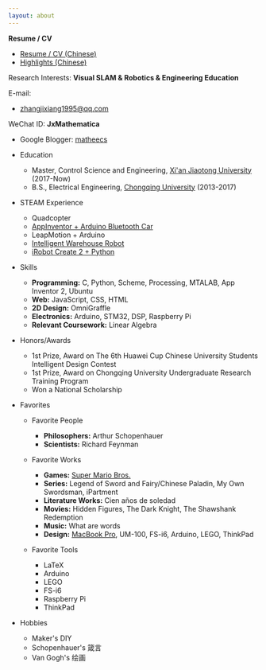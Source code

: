 ```yaml
---
layout: about
---
```


**Resume / CV**

- [Resume / CV (Chinese)](/files/cv/cv2019.pdf)
- [Highlights (Chinese)](/files/cv/Highlights.pdf)

Research Interests: **Visual SLAM & Robotics & Engineering Education**

E-mail:

- <zhangjixiang1995@qq.com>

WeChat ID: **JxMathematica**

<!-- ![JxMathematica](/images/myWechat.jpeg) -->

- Google Blogger: [matheecs](http://www.matheecs.com)

- Education

  - Master, Control Science and Engineering, [Xi'an Jiaotong University](http://www.xjtu.edu.cn) (2017-Now)
  - B.S., Electrical Engineering, [Chongqing University](http://www.cqu.edu.cn/v1/) (2013-2017)

- STEAM Experience

  - Quadcopter
  - [AppInventor + Arduino Bluetooth Car](https://www.arduino.cn/thread-17552-1-1.html)
  - LeapMotion + Arduino
  - [Intelligent Warehouse Robot](https://github.com/matheecs/Auto-Picking-Robot)
  - [iRobot Create 2 + Python](https://github.com/matheecs/iRobot-Create-2-OI-Python)

- Skills

  - **Programming:** C, Python, Scheme, Processing, MTALAB, App Inventor 2, Ubuntu
  - **Web:** JavaScript, CSS, HTML
  - **2D Design:** OmniGraffle
  - **Electronics:** Arduino, STM32, DSP, Raspberry Pi
  - **Relevant Coursework:** Linear Algebra

- Honors/Awards

  - 1st Prize, Award on The 6th Huawei Cup Chinese University Students Intelligent Design Contest
  - 1st Prize, Award on Chongqing University Undergraduate Research Training Program
  - Won a National Scholarship

- Favorites

  - Favorite People

    - **Philosophers:** Arthur Schopenhauer
    - **Scientists:** Richard Feynman

  - Favorite Works

    - **Games:** [Super Mario Bros.](http://www.freesupergames.com/super-mario-bros.php)
    - **Series:** Legend of Sword and Fairy/Chinese Paladin, My Own Swordsman, iPartment
    - **Literature Works:** Cien años de soledad
    - **Movies:** Hidden Figures, The Dark Knight, The Shawshank Redemption
    - **Music:** What are words
    - **Design:** [MacBook Pro](https://www.apple.com/macbook-pro/), UM-100, FS-i6, Arduino, LEGO, ThinkPad

  - Favorite Tools

    - LaTeX
    - Arduino
    - LEGO
    - FS-i6
    - Raspberry Pi
    - ThinkPad

- Hobbies

  - Maker's DIY
  - Schopenhauer's 箴言
  - Van Gogh's 绘画
